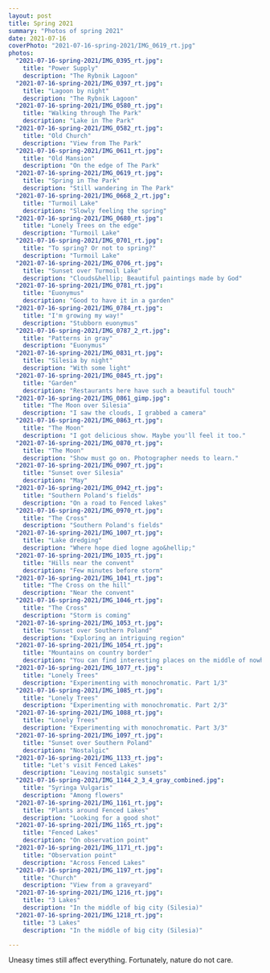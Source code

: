 ```yaml
---
layout: post
title: Spring 2021
summary: "Photos of spring 2021"
date: 2021-07-16
coverPhoto: "2021-07-16-spring-2021/IMG_0619_rt.jpg"
photos:
  "2021-07-16-spring-2021/IMG_0395_rt.jpg":
    title: "Power Supply"
    description: "The Rybnik Lagoon"
  "2021-07-16-spring-2021/IMG_0397_rt.jpg":
    title: "Lagoon by night"
    description: "The Rybnik Lagoon"
  "2021-07-16-spring-2021/IMG_0580_rt.jpg":
    title: "Walking through The Park"
    description: "Lake in The Park"
  "2021-07-16-spring-2021/IMG_0582_rt.jpg":
    title: "Old Church"
    description: "View from The Park"
  "2021-07-16-spring-2021/IMG_0611_rt.jpg":
    title: "Old Mansion"
    description: "On the edge of The Park"
  "2021-07-16-spring-2021/IMG_0619_rt.jpg":
    title: "Spring in The Park"
    description: "Still wandering in The Park"
  "2021-07-16-spring-2021/IMG_0668_2_rt.jpg":
    title: "Turmoil Lake"
    description: "Slowly feeling the spring"
  "2021-07-16-spring-2021/IMG_0680_rt.jpg":
    title: "Lonely Trees on the edge"
    description: "Turmoil Lake"
  "2021-07-16-spring-2021/IMG_0701_rt.jpg":
    title: "To spring? Or not to spring?"
    description: "Turmoil Lake"
  "2021-07-16-spring-2021/IMG_0706_rt.jpg":
    title: "Sunset over Turmoil Lake"
    description: "Clouds&hellip; Beautiful paintings made by God"
  "2021-07-16-spring-2021/IMG_0781_rt.jpg":
    title: "Euonymus"
    description: "Good to have it in a garden"
  "2021-07-16-spring-2021/IMG_0784_rt.jpg":
    title: "I'm growing my way!"
    description: "Stubborn euonymus"
  "2021-07-16-spring-2021/IMG_0787_2_rt.jpg":
    title: "Patterns in gray"
    description: "Euonymus"
  "2021-07-16-spring-2021/IMG_0831_rt.jpg":
    title: "Silesia by night"
    description: "With some light"
  "2021-07-16-spring-2021/IMG_0845_rt.jpg":
    title: "Garden"
    description: "Restaurants here have such a beautiful touch"
  "2021-07-16-spring-2021/IMG_0861_gimp.jpg":
    title: "The Moon over Silesia"
    description: "I saw the clouds, I grabbed a camera"
  "2021-07-16-spring-2021/IMG_0863_rt.jpg":
    title: "The Moon"
    description: "I got delicious show. Maybe you'll feel it too."
  "2021-07-16-spring-2021/IMG_0870_rt.jpg":
    title: "The Moon"
    description: "Show must go on. Photographer needs to learn."
  "2021-07-16-spring-2021/IMG_0907_rt.jpg":
    title: "Sunset over Silesia"
    description: "May"
  "2021-07-16-spring-2021/IMG_0942_rt.jpg":
    title: "Southern Poland's fields"
    description: "On a road to Fenced lakes"
  "2021-07-16-spring-2021/IMG_0970_rt.jpg":
    title: "The Cross"
    description: "Southern Poland's fields"
  "2021-07-16-spring-2021/IMG_1007_rt.jpg":
    title: "Lake dredging"
    description: "Where hope died logne ago&hellip;"
  "2021-07-16-spring-2021/IMG_1035_rt.jpg":
    title: "Hills near the convent"
    description: "Few minutes before storm"
  "2021-07-16-spring-2021/IMG_1041_rt.jpg":
    title: "The Cross on the hill"
    description: "Near the convent"
  "2021-07-16-spring-2021/IMG_1046_rt.jpg":
    title: "The Cross"
    description: "Storm is coming"
  "2021-07-16-spring-2021/IMG_1053_rt.jpg":
    title: "Sunset over Southern Poland"
    description: "Exploring an intriguing region"
  "2021-07-16-spring-2021/IMG_1054_rt.jpg":
    title: "Mountains on country border"
    description: "You can find interesting places on the middle of nowhere"
  "2021-07-16-spring-2021/IMG_1077_rt.jpg":
    title: "Lonely Trees"
    description: "Experimenting with monochromatic. Part 1/3"
  "2021-07-16-spring-2021/IMG_1085_rt.jpg":
    title: "Lonely Trees"
    description: "Experimenting with monochromatic. Part 2/3"
  "2021-07-16-spring-2021/IMG_1088_rt.jpg":
    title: "Lonely Trees"
    description: "Experimenting with monochromatic. Part 3/3"
  "2021-07-16-spring-2021/IMG_1097_rt.jpg":
    title: "Sunset over Southern Poland"
    description: "Nostalgic"
  "2021-07-16-spring-2021/IMG_1133_rt.jpg":
    title: "Let's visit Fenced Lakes"
    description: "Leaving nostalgic sunsets"
  "2021-07-16-spring-2021/IMG_1144_2_3_4_gray_combined.jpg":
    title: "Syringa Vulgaris"
    description: "Among flowers"
  "2021-07-16-spring-2021/IMG_1161_rt.jpg":
    title: "Plants around Fenced Lakes"
    description: "Looking for a good shot"
  "2021-07-16-spring-2021/IMG_1165_rt.jpg":
    title: "Fenced Lakes"
    description: "On observation point"
  "2021-07-16-spring-2021/IMG_1171_rt.jpg":
    title: "Observation point"
    description: "Across Fenced Lakes"
  "2021-07-16-spring-2021/IMG_1197_rt.jpg":
    title: "Church"
    description: "View from a graveyard"
  "2021-07-16-spring-2021/IMG_1216_rt.jpg":
    title: "3 Lakes"
    description: "In the middle of big city (Silesia)"
  "2021-07-16-spring-2021/IMG_1218_rt.jpg":
    title: "3 Lakes"
    description: "In the middle of big city (Silesia)"

---
```


Uneasy times still affect everything. Fortunately, nature do not care.
